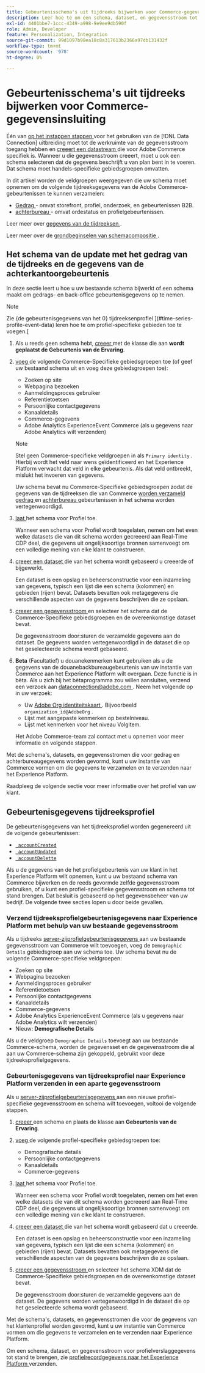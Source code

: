 ```yaml
---
title: Gebeurtenisschema's uit tijdreeks bijwerken voor Commerce-gegevensinsluiting
description: Leer hoe te om een schema, dataset, en gegevensstroom tot stand te brengen om tijdreeksgebeurtenisgegevens voor de gegevensopname van Commerce te verzamelen en te verzenden.
exl-id: 4401bbe7-1ccc-4349-a998-9e9ee9db590f
role: Admin, Developer
feature: Personalization, Integration
source-git-commit: 99d1097b98ea18c8a317613b2366a97db131432f
workflow-type: tm+mt
source-wordcount: '978'
ht-degree: 0%

---
```


# Gebeurtenisschema&#39;s uit tijdreeks bijwerken voor Commerce-gegevensinsluiting

Één van [ op het instappen stappen ](overview.md#onboarding-steps) voor het gebruiken van de [!DNL Data Connection] uitbreiding moet tot de werkruimte van de gegevensstroom toegang hebben en [ creeert een datastream ](https://experienceleague.adobe.com/docs/experience-platform/datastreams/overview.html) die voor Adobe Commerce specifiek is. Wanneer u die gegevensstroom creeert, moet u ook een schema selecteren dat de gegevens beschrijft u van plan bent in te voeren. Dat schema moet handels-specifieke gebiedsgroepen omvatten.

In dit artikel worden de veldgroepen weergegeven die uw schema moet opnemen om de volgende tijdreeksgegevens van de Adobe Commerce-gebeurtenissen te kunnen verzamelen:

- [ Gedrag ](events.md) - omvat storefront, profiel, onderzoek, en gebeurtenissen B2B.
- [ achterbureau ](events-backoffice.md) - omvat ordestatus en profielgebeurtenissen.

Leer meer over [ gegevens van de tijdreeksen ](data-ingestion.md).

Leer meer over de [ grondbeginselen van schemacompositie ](https://experienceleague.adobe.com/docs/experience-platform/xdm/schema/composition.html).

## Het schema van de update met het gedrag van de tijdreeks en de gegevens van de achterkantoorgebeurtenis

In deze sectie leert u hoe u uw bestaande schema bijwerkt of een schema maakt om gedrags- en back-office gebeurtenisgegevens op te nemen.

>[!NOTE]
>
>Zie {de gebeurtenisgegevens van het 0} tijdreeksenprofiel ](#time-series-profile-event-data) leren hoe te om profiel-specifieke gebieden toe te voegen.[

1. Als u reeds geen schema hebt, [ creeer ](https://experienceleague.adobe.com/docs/experience-platform/xdm/ui/resources/schemas.html#create) met de klasse die aan **wordt geplaatst de Gebeurtenis van de Ervaring**.

1. [ voeg ](https://experienceleague.adobe.com/docs/experience-platform/xdm/ui/resources/schemas.html#add-field-groups) de volgende Commerce-Specifieke gebiedsgroepen toe (of geef uw bestaand schema uit en voeg deze gebiedsgroepen toe):

   - Zoeken op site
   - Webpagina bezoeken
   - Aanmeldingsproces gebruiker
   - Referentietoetsen
   - Persoonlijke contactgegevens
   - Kanaaldetails
   - Commerce-gegevens
   - Adobe Analytics ExperienceEvent Commerce (als u gegevens naar Adobe Analytics wilt verzenden)

   >[!NOTE]
   >
   > Stel geen Commerce-specifieke veldgroepen in als `Primary identity` . Hierbij wordt het veld naar wens geïdentificeerd en het Experience Platform verwacht dat veld in elke gebeurtenis. Als dat veld ontbreekt, mislukt het invoeren van gegevens.

   Uw schema bevat nu Commerce-Specifieke gebiedsgroepen zodat de gegevens van de tijdreeksen die van Commerce [ worden verzameld gedrag ](events.md) en [ achterbureau ](events-backoffice.md) gebeurtenissen in het schema worden vertegenwoordigd.

1. [ laat ](https://experienceleague.adobe.com/docs/experience-platform/xdm/ui/resources/schemas.html#profile) het schema voor Profiel toe.

   Wanneer een schema voor Profiel wordt toegelaten, nemen om het even welke datasets die van dit schema worden gecreeerd aan Real-Time CDP deel, die gegevens uit ongelijksoortige bronnen samenvoegt om een volledige mening van elke klant te construeren.

1. [ creeer een dataset ](https://experienceleague.adobe.com/docs/platform-learn/implement-mobile-sdk/experience-cloud/platform.html#create-a-dataset) die van het schema wordt gebaseerd u creeerde of bijgewerkt.

   Een dataset is een opslag en beheersconstructie voor een inzameling van gegevens, typisch een lijst die een schema (kolommen) en gebieden (rijen) bevat. Datasets bevatten ook metagegevens die verschillende aspecten van de gegevens beschrijven die ze opslaan.

1. [ creeer een gegevensstroom ](https://experienceleague.adobe.com/docs/experience-platform/datastreams/overview.html) en selecteer het schema dat de Commerce-Specifieke gebiedsgroepen en de overeenkomstige dataset bevat.

   De gegevensstroom door:sturen de verzamelde gegevens aan de dataset. De gegevens worden vertegenwoordigd in de dataset die op het geselecteerde schema wordt gebaseerd.

1. **Beta** (Facultatief) u douanekenmerken kunt gebruiken als u de gegevens van de douanebackbureaugebeurtenis van uw instantie van Commerce aan het Experience Platform wilt overgaan. Deze functie is in bèta. Als u zich bij het bètaprogramma zou willen aansluiten, verzend een verzoek aan [ dataconnection@adobe.com ](mailto:dataconnection@adobe.com). Neem het volgende op in uw verzoek:

   - Uw [ Adobe Org identiteitskaart ](https://experienceleague.adobe.com/docs/core-services/interface/administration/organizations.html#concept_EA8AEE5B02CF46ACBDAD6A8508646255). Bijvoorbeeld `organization_id@AdobeOrg` .
   - Lijst met aangepaste kenmerken op bestelniveau.
   - Lijst met kenmerken voor het niveau Volgitem.

   Het Adobe Commerce-team zal contact met u opnemen voor meer informatie en volgende stappen.

Met de schema&#39;s, datasets, en gegevensstromen die voor gedrag en achterbureaugegevens worden gevormd, kunt u [ ](connect-data.md#data-collection) uw instantie van Commerce vormen om die gegevens te verzamelen en te verzenden naar het Experience Platform.

Raadpleeg de volgende sectie voor meer informatie over het profiel van uw klant.

## Gebeurtenisgegevens tijdreeksprofiel

De gebeurtenisgegevens van het tijdreeksprofiel worden gegenereerd uit de volgende gebeurtenissen:

- [` accountCreated`](events-backoffice.md#accountcreated)
- [` accountUpdated`](events-backoffice.md#accountupdated)
- [` accountDelette`](events-backoffice.md#accountdeleted)

Als u de gegevens van de het profielgebeurtenis van uw klant in het Experience Platform wilt opnemen, kunt u uw bestaand schema van Commerce bijwerken en de reeds gevormde zelfde gegevensstroom gebruiken, of u kunt een profiel-specifieke gegevensstroom en schema tot stand brengen. Dat besluit is gebaseerd op het gegevensbeheer van uw bedrijf. De volgende twee secties lopen u door beide gevallen.

### Verzend tijdreeksprofielgebeurtenisgegevens naar Experience Platform met behulp van uw bestaande gegevensstroom

Als u tijdreeks [ server-zijprofielgebeurtenisgegevens ](events-backoffice.md#customer-profile-events-server-side) aan uw bestaande gegevensstroom van Commerce wilt toevoegen, voeg de `Demographic Details` gebiedsgroep aan uw schema toe. Uw schema bevat nu de volgende Commerce-specifieke veldgroepen:

- Zoeken op site
- Webpagina bezoeken
- Aanmeldingsproces gebruiker
- Referentietoetsen
- Persoonlijke contactgegevens
- Kanaaldetails
- Commerce-gegevens
- Adobe Analytics ExperienceEvent Commerce (als u gegevens naar Adobe Analytics wilt verzenden)
- Nieuw: **Demografische Details**

Als u de veldgroep `Demographic Details` toevoegt aan uw bestaande Commerce-schema, worden de gegevensset en de gegevensstroom die al aan uw Commerce-schema zijn gekoppeld, gebruikt voor deze tijdreeksprofielgegevens.

### Gebeurtenisgegevens van tijdreeksprofiel naar Experience Platform verzenden in een aparte gegevensstroom

Als u [ server-zijprofielgebeurtenisgegevens ](events-backoffice.md#customer-profile-events-server-side) aan een nieuwe profiel-specifieke gegevensstroom en schema wilt toevoegen, voltooi de volgende stappen.

1. [ creeer ](https://experienceleague.adobe.com/docs/experience-platform/xdm/ui/resources/schemas.html#create) een schema en plaats de klasse aan **Gebeurtenis van de Ervaring**.

1. [ voeg ](https://experienceleague.adobe.com/docs/experience-platform/xdm/ui/resources/schemas.html#add-field-groups) de volgende profiel-specifieke gebiedsgroepen toe:

   - Demografische details
   - Persoonlijke contactgegevens
   - Kanaaldetails
   - Commerce-gegevens

1. [ laat ](https://experienceleague.adobe.com/docs/experience-platform/xdm/ui/resources/schemas.html#profile) het schema voor Profiel toe.

   Wanneer een schema voor Profiel wordt toegelaten, nemen om het even welke datasets die van dit schema worden gecreeerd aan Real-Time CDP deel, die gegevens uit ongelijksoortige bronnen samenvoegt om een volledige mening van elke klant te construeren.

1. [ creeer een dataset ](https://experienceleague.adobe.com/docs/platform-learn/implement-mobile-sdk/experience-cloud/platform.html#create-a-dataset) die van het schema wordt gebaseerd dat u creeerde.

   Een dataset is een opslag en beheersconstructie voor een inzameling van gegevens, typisch een lijst die een schema (kolommen) en gebieden (rijen) bevat. Datasets bevatten ook metagegevens die verschillende aspecten van de gegevens beschrijven die ze opslaan.

1. [ creeer een gegevensstroom ](https://experienceleague.adobe.com/docs/experience-platform/datastreams/overview.html) en selecteer het schema XDM dat de Commerce-Specifieke gebiedsgroepen en de overeenkomstige dataset bevat.

   De gegevensstroom door:sturen de verzamelde gegevens aan de dataset. De gegevens worden vertegenwoordigd in de dataset die op het geselecteerde schema wordt gebaseerd.

Met de schema&#39;s, datasets, en gegevensstromen die voor de gegevens van het klantenprofiel worden gevormd, kunt u [ ](connect-data.md#data-collection) uw instantie van Commerce vormen om die gegevens te verzamelen en te verzenden naar Experience Platform.

Om een schema, dataset, en gegevensstroom voor profielverslaggegevens tot stand te brengen, zie [ profielrecordgegevens naar het Experience Platform ](profile-data.md) verzenden.
